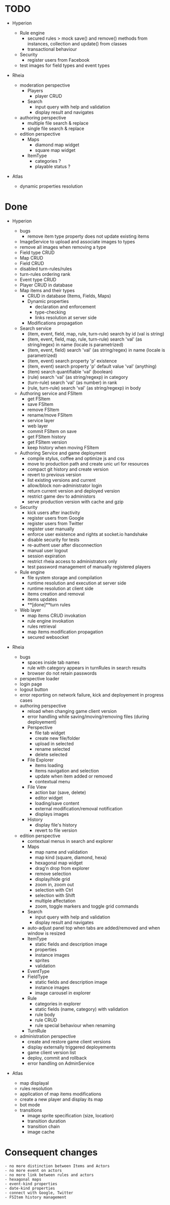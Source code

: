 # TODO

- Hyperion
    - Rule engine
        - secured rules > mock save() and remove() methods from instances, collection and update() from classes
        - transactional behaviour
    - Security
        - register users from Facebook
    - test images for field types and event types

- Rheia
    - moderation perspective
        - Players
            - player CRUD
        - Search
            - input query with help and validation
            - display result and navigates
    - authoring perspective
        - multiple file search & replace
        - single file search & replace
    - edition perspective
        - Maps
            - diamond map widget
            - square map widget
        - ItemType
            - categories ?
            - playable status ?
- Atlas
    - dynamic properties resolution

# Done

- Hyperion
    - bugs
        - remove item type property does not update existing items
    - ImageService to upload and associate images to types
    - remove all images when removing a type
    - Field type CRUD
    - Map CRUD
    - Field CRUD
    - disabled turn-rules/rules
    - turn-rules ordering rank
    - Event type CRUD
    - Player CRUD in database
    - Map items and their types
        - CRUD in database (Items, Fields, Maps)
        - Dynamic properties
            - declaration and enforcement 
            - type-checking
            - links resolution at server side
        - Modifications propagation
    - Search service
        - (item, event, field, map, rule, turn-rule) search by id (val is string)
        - (item, event, field, map, rule, turn-rule) search 'val' (as string/regex) in name (locale is parametrized)
        - (item, event, field) search 'val' (as string/regex) in name (locale is parametrized)
        - (item, event) search property 'p' existence
        - (item, event) search property 'p' default value 'val' (anything)
        - (item) search quantifiable 'val' (boolean)
        - (rule) search 'val' (as string/regexp) in category
        - (turn-rule) search 'val' (as number) in rank
        - (rule, turn-rule) search 'val' (as string/regexp) in body
    - Authoring service and FSItem
        - get FSItem
        - save FSItem
        - remove FSItem
        - rename/move FSItem
        - service layer
        - web layer
        - commit FSItem on save
        - get FSItem history
        - get FSItem version
        - keep history when moving FSItem
    - Authoring Service and game deployment
        - compile stylus, coffee and optimize js and css
        - move to production path and create unic url for resources
        - compact git history and create version
        - revert to previous version
        - list existing versions and current
        - allow/block non-administrator login
        - return current version and deployed version
        - restrict game dev to administors
        - serve production version with cache and gzip
    - Security
        - kick users after inactivity
        - register users from Google
        - register users from Twitter
        - register user manually
        - enforce user existence and rights at socket.io handshake
        - disable security for tests
        - re-authent user after disconnection
        - manual user logout 
        - session expiration
        - restrict rheia access to administrators only
        - test password management of manually registered players
    - Rule engine 
        - file system storage and compilation
        - runtime resolution and execution at server side
        - runtime resolution at client side
        - items creation and removal
        - items updates
        - **[done]**turn rules
    - Web layer
        - map items CRUD invokation
        - rule engine invokation
        - rules retrieval
        - map items modification propagation
        - secured websocket

- Rheia
    - bugs
        - spaces inside tab names 
        - rule with category appears in turnRules in search results
        - browser do not retain passwords
    - perspective loader
    - login page
    - logout button
    - error reporting on network failure, kick and deployement in progress cases
    - authoring perspective
        - reload when changing game client version
        - error handling while saving/moving/removing files (during deployement)
        - Perspective
            - file tab widget
            - create new file/folder
            - upload in selected
            - rename selected
            - delete selected
        - File Explorer
            - items loading
            - items navigation and selection
            - update when item added or removed
            - contextual menu
        - File View
            - action bar (save, delete)
            - editor widget
            - loading/save content
            - external modification/removal notification
            - displays images
        - History
            - display file's history
            - revert to file version
    - edition perspective
        - contextual menus in search and explorer
        - Maps
            - map name and validation
            - map kind (square, diamond, hexa)
            - hexagonal map widget
            - drag'n drop from explorer
            - remove selection
            - display/hide grid
            - zoom in, zoom out
            - selection with Ctrl
            - selection with Shift
            - multiple affectation
            - zoom, toggle markers and toggle grid commands
        - Search
            - input query with help and validation
            - display result and navigates
        - auto-adjust panel top when tabs are added/removed and when window is resized
        - ItemType
            - static fields and description image
            - properties
            - instance images
            - sprites
            - validation
        - EventType
        - FieldType
            - static fields and description image
            - instance images
            - image carousel in explorer
        - Rule
            - categories in explorer
            - static fields (name, category) with validation
            - rule body
            - rule CRUD
            - rule special behaviour when renaming
        - TurnRule
    - administration perspective
        - create and restore game client versions
        - display externally triggered deployements
        - game client version list 
        - deploy, commit and rollback
        - error handling on AdminService

- Atlas
    - map displayal
    - rules resolution
    - application of map items modifications 
    - create a new player and display its map
    - bot mode
    - transitions
        - image sprite specification (size, location)
        - transition duration
        - transition chain
        - image cache

# Consequent changes
    - no more distinction between Items and Actors
    - no more event on actors
    - no more link between rules and actors
    - hexagonal maps
    - event-kind properties
    - date-kind properties
    - connect with Google, Twitter
    - FSItem history management